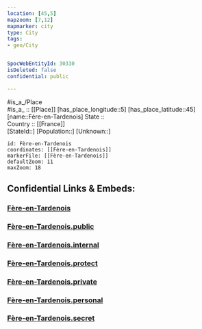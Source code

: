 ```yaml
---
location: [45,5] 
mapzoom: [7,12] 
mapmarker: city 
type: City
tags:
- geo/City


SpocWebEntityId: 30330
isDeleted: false
confidential: public

---
```

#is_a_/Place  
#is_a_ :: [[Place]] 
[has_place_longitude::5] 
[has_place_latitude::45] 
[name::Fère-en-Tardenois] 
State ::  
Country :: [[France]]  
[StateId::] 
[Population::] 
[Unknown::] 


```leaflet
id: Fère-en-Tardenois
coordinates: [[Fère-en-Tardenois]] 
markerFile: [[Fère-en-Tardenois]] 
defaultZoom: 11 
maxZoom: 18
```


## Confidential Links & Embeds: 

### [Fère-en-Tardenois](/_Standards/Earth/Continent/Europe/Europe~West/France/regions~France/Auvergne-Rhône-Alpes/departments~Auvergne-Rhône-Alpes/Drôme/communes~Drôme/Valence/cities~Valence/Fère-en-Tardenois.md) 

### [Fère-en-Tardenois.public](/_public/Earth/Continent/Europe/Europe~West/France/regions~France/Auvergne-Rhône-Alpes/departments~Auvergne-Rhône-Alpes/Drôme/communes~Drôme/Valence/cities~Valence/Fère-en-Tardenois.public.md) 

### [Fère-en-Tardenois.internal](/_internal/Earth/Continent/Europe/Europe~West/France/regions~France/Auvergne-Rhône-Alpes/departments~Auvergne-Rhône-Alpes/Drôme/communes~Drôme/Valence/cities~Valence/Fère-en-Tardenois.internal.md) 

### [Fère-en-Tardenois.protect](/_protect/Earth/Continent/Europe/Europe~West/France/regions~France/Auvergne-Rhône-Alpes/departments~Auvergne-Rhône-Alpes/Drôme/communes~Drôme/Valence/cities~Valence/Fère-en-Tardenois.protect.md) 

### [Fère-en-Tardenois.private](/_private/Earth/Continent/Europe/Europe~West/France/regions~France/Auvergne-Rhône-Alpes/departments~Auvergne-Rhône-Alpes/Drôme/communes~Drôme/Valence/cities~Valence/Fère-en-Tardenois.private.md) 

### [Fère-en-Tardenois.personal](/_personal/Earth/Continent/Europe/Europe~West/France/regions~France/Auvergne-Rhône-Alpes/departments~Auvergne-Rhône-Alpes/Drôme/communes~Drôme/Valence/cities~Valence/Fère-en-Tardenois.personal.md) 

### [Fère-en-Tardenois.secret](/_secret/Earth/Continent/Europe/Europe~West/France/regions~France/Auvergne-Rhône-Alpes/departments~Auvergne-Rhône-Alpes/Drôme/communes~Drôme/Valence/cities~Valence/Fère-en-Tardenois.secret.md)

